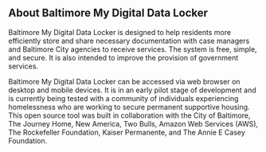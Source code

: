 ## About Baltimore My Digital Data Locker

Baltimore My Digital Data Locker is designed to help residents more efficiently store and share necessary documentation with case managers and Baltimore City agencies to receive services. The system is free, simple, and secure. It is also intended to improve the provision of government services.

Baltimore My Digital Data Locker can be accessed via web browser on desktop and mobile devices. It is in an early pilot stage of development and is currently being tested with a community of individuals experiencing homelessness who are working to secure permanent supportive housing. This open source tool was built in collaboration with the City of Baltimore, The Journey Home, New America, Two Bulls, Amazon Web Services (AWS), The Rockefeller Foundation, Kaiser Permanente, and The Annie E Casey Foundation.
